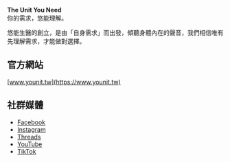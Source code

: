 **The Unit You Need**  
你的需求，悠能理解。

悠能生醫的創立，是由「自身需求」而出發，傾聽身體內在的聲音，我們相信唯有先理解需求，才能做對選擇。

## 官方網站  
[www.younit.tw](https://www.younit.tw)  

## 社群媒體  
- [Facebook](https://www.facebook.com/younit.tw)  
- [Instagram](https://www.instagram.com/younit.tw)  
- [Threads](https://threads.net/@younit.tw)  
- [YouTube](https://youtube.com/@younit_tw)  
- [TikTok](https://tiktok.com/@younit.tw)
